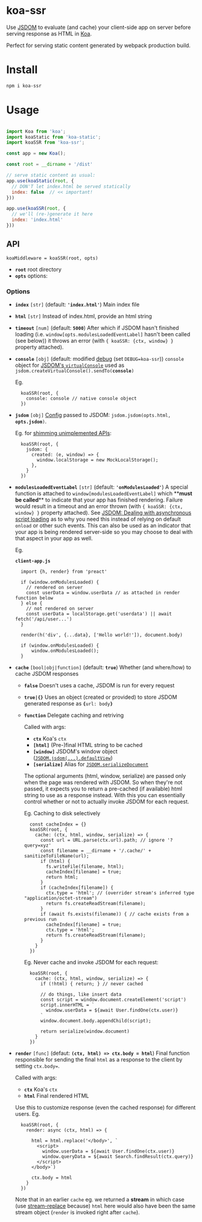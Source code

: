 # koa-ssr

[Koa]: http://koajs.com
[JSDOM]: https://github.com/tmpvar/JSDOM

Use [JSDOM] to evaluate (and cache) your client-side app on server before serving response as HTML in [Koa].

Perfect for serving static content generated by webpack production build.

# Install

```bash
npm i koa-ssr
```

# Usage

```js

import Koa from 'koa';
import koaStatic from 'koa-static';
import koaSSR from 'koa-ssr';

const app = new Koa();

const root = __dirname + '/dist'

// serve static content as usual:
app.use(koaStatic(root, {
  // DON'T let index.html be served statically
  index: false  // << important!
}))

app.use(koaSSR(root, {
  // we'll (re-)generate it here
  index: 'index.html'
}))

```

## API

```
koaMiddleware = koaSSR(root, opts)
```

* **`root`** root directory
* **`opts`** options:

### Options

* **`index`** `[str]` (default: **`'index.html'`**) Main index file
* **`html`** `[str]` Instead of index.html, provide an html string
* **`timeout`** `[num]` (default: **`5000`**) After which if JSDOM hasn't finished loading (i.e. `window[opts.modulesLoadedEventLabel]` hasn't been called (see below)) it throws an error (with `{ koaSSR: {ctx, window} }` property attached).

* **`console`** `[obj]` (default: modified [debug] (set `DEBUG=koa-ssr`)) `console` object for [JSDOM's `virtualConsole`](https://github.com/tmpvar/jsdom/#capturing-console-output) used as <code>jsdom.createVirtualConsole().sendTo(<strong>console</strong>)</code>

  Eg.

  ```
    koaSSR(root, {
      console: console // native console object
    })
  ```

* **`jsdom`** `[obj]` [Config](https://github.com/tmpvar/jsdom/#how-it-works) passed to JSDOM: <code>jsdom.jsdom(opts.html, <strong>opts.jsdom</strong>)</code>.

  Eg. for [shimming unimplemented APIs](https://github.com/tmpvar/jsdom/#shimming-unimplemented-apis):

  ```
    koaSSR(root, {
      jsdom: {
        created: (e, window) => {
          window.localStorage = new MockLocalStorage();
        },
      }
    })
  ```

* **`modulesLoadedEventLabel`** `[str]` (default: **`'onModulesLoaded'`**) A special function is attached to `window[modulesLoadedEventLabel]` which \*\***must be called**\*\* to indicate that your app has finished rendering. Failure would result in a timeout and an error thrown (with `{ koaSSR: {ctx, window} }` property attached). See [JSDOM: Dealing with asynchronous script loading](https://github.com/tmpvar/jsdom/#dealing-with-asynchronous-script-loading) as to why you need this instead of relying on default `onload` or other such events. This can also be used as an indicator that your app is being rendered server-side so you may choose to deal with that aspect in your app as well.

  Eg.

  **`client-app.js`**

  ```
    import {h, render} from 'preact'

    if (window.onModulesLoaded) {
      // rendered on server
      const userData = window.userData // as attached in render function below
    } else {
      // not rendered on server
      const userData = localStorage.get('userdata') || await fetch('/api/user...')
    }

    render(h('div', {...data}, ['Hello world!']), document.body)

    if (window.onModulesLoaded) {
        window.onModulesLoaded();
    }
  ```

* **`cache`** `[bool|obj|function]` (default: **`true`**) Whether (and where/how) to cache JSDOM responses
  * **`false`** Doesn't uses a cache, JSDOM is run for every request
  * **`true|{}`** Uses an object (created or provided) to store JSDOM generated response as <code><strong>{</strong>url: body<strong>}</strong></code>
  * **`function`** Delegate caching and retriving

    Called with args:

    * **`ctx`** Koa's `ctx`
    * **`[html]`** (Pre-)final HTML string to be cached
    * **`[window]`** JSDOM's window object ([`JSDOM.jsdom(...).defaultView`](https://github.com/tmpvar/jsdom/#for-the-hardcore-jsdomjsdom))
    * **`[serialize]`** Alias for [`JSDOM.serializeDocument`](https://github.com/tmpvar/jsdom/#serializing-a-document)

    The optional arguments (html, window, serialize) are passed only when the page was rendered with JSDOM. So when they're not passed, it expects you to return a pre-cached (if available) html string to use as a response instead. With this you can essentially control whether or not to actually invoke JSDOM for each request.

    Eg. Caching to disk selectively

    ```
      const cacheIndex = {}
      koaSSR(root, {
        cache: (ctx, html, window, serialize) => {
          const url = URL.parse(ctx.url).path; // ignore '?query=xyz'
          const filename = __dirname + '/.cache/' + sanitizeToFileName(url);
          if (html) {
            fs.writeFile(filename, html);
            cacheIndex[filename] = true;
            return html;
          }
          if (cacheIndex[filename]) {
            ctx.type = 'html'; // (overrider stream's inferred type "application/octet-stream")
            return fs.createReadStream(filename);
          }
          if (await fs.exists(filename)) { // cache exists from a previous run
            cacheIndex[filename] = true;
            ctx.type = 'html';
            return fs.createReadStream(filename);
          }
        }
      })
    ```

    Eg. Never cache and invoke JSDOM for each request:

    ```
      koaSSR(root, {
        cache: (ctx, html, window, serialize) => {
          if (!html) { return; } // never cached

          // do things, like insert data
          const script = window.document.createElement('script')
          script.innerHTML = `
            window.userData = ${await User.findOne(ctx.user)}
          `
          window.document.body.appendChild(script);

          return serialize(window.document)
        }
      })
    ```

* **`render`** `[func]` (defaut: **`(ctx, html) => ctx.body = html`**) Final function responsible for sending the final `html` as a response to the client by setting `ctx.body=`.

  Called with args:

  * **`ctx`** Koa's `ctx`
  * **`html`** Final rendered HTML

  Use this to customize response (even the cached response) for different users. Eg.

  ```
    koaSSR(root, {
      render: async (ctx, html) => {

        html = html.replace('</body>', `
          <script>
            window.userData = ${await User.findOne(ctx.user)}
            window.queryData = ${await Search.findResult(ctx.query)}
          </script>
        </body>`)

        ctx.body = html
      }
    })
  ```

  Note that in an earlier `cache` eg. we returned a **stream** in which case (use [stream-replace](https://www.npmjs.com/search?q=stream+replace) because) `html` here would also have been the same stream object (`render` is invoked right after `cache`).

[debug]: https://www.npmjs.com/package/debug
[cheerio]: https://github.com/cheeriojs/cheerio
